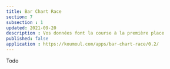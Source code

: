 ```yaml
---
title: Bar Chart Race
section: 7
subsection : 1
updated: 2021-09-20
description : Vos données font la course à la première place
published: false
application : https://koumoul.com/apps/bar-chart-race/0.2/
---
```

Todo
